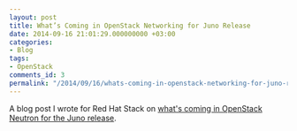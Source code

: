 ```yaml
---
layout: post
title: What’s Coming in OpenStack Networking for Juno Release
date: 2014-09-16 21:01:29.000000000 +03:00
categories:
- Blog
tags:
- OpenStack
comments_id: 3
permalink: "/2014/09/16/whats-coming-in-openstack-networking-for-juno-release/"
---
```

A blog post I wrote for Red Hat Stack on [what's coming in OpenStack Neutron for the Juno release](https://www.redhat.com/en/blog/whats-coming-openstack-networking-juno-release).

